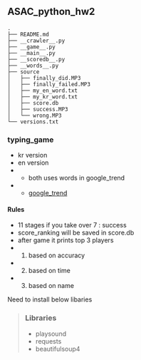 ## ASAC_python_hw2
```
.
├── README.md
├── __crawler__.py
├── __game__.py
├── __main__.py
├── __scoredb__.py
├── __words__.py
├── source
│   ├── finally_did.MP3
│   ├── finally_failed.MP3
│   ├── my_en_word.txt
│   ├── my_kr_word.txt
│   ├── score.db
│   ├── success.MP3
│   └── wrong.MP3
└── versions.txt
```
### typing_game
- kr version
- en version 
-   - both uses words in google_trend
-   - [google_trend](https://trends.google.com/trends/)
#### Rules
- 11 stages if you take over 7 : success
- score_ranking will be saved in score.db
- after game it prints top 3 players
- 1. based on accuracy
- 2. based on time
- 3. based on name


Need to install below libaries
>### Libraries
>- playsound
>- requests
>- beautifulsoup4

